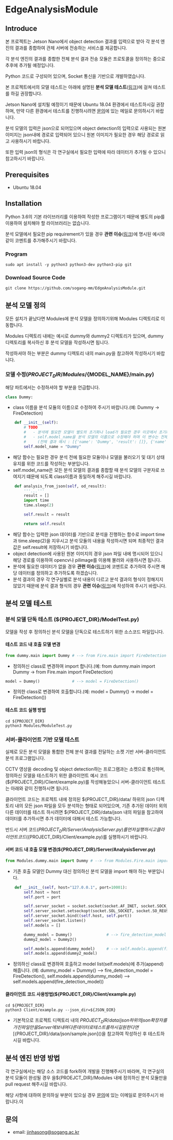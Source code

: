 # EdgeAnalysisModule

## Introduce
본 프로젝트는 Jetson Nano에서 object detection 결과를 입력으로 받아 각 분석 엔진의 결과를 종합하여 관제 서버에 전송하는 서비스를 제공합니다.

각 분석 엔진의 결과를 종합한 전체 분석 결과 전송 모듈은 프로토콜을 정의하는 중으로 추후에 추가될 예정입니다. 

Python 코드로 구성되어 있으며, Socket 통신을 기반으로 개발하였습니다.

본 프로젝트에서의 모델 테스트는 아래에 설명된 __분석 모델 테스트__([링크]())에 걸쳐 테스트를 하길 권장합니다.

Jetson Nano에 설치될 예정이기 때문에 Ubuntu 18.04 환경에서 테스트하시길 권장하며, 만약 다른 환경에서 테스트를 진행하시려면 [문의]()에 있는 메일로 문의하시기 바랍니다.

분석 모델의 입력은 json으로 되어있으며 object detection의 입력으로 사용되는 원본 이미지는 json내에 경로로 입력되어 있으니 원본 이미지가 필요한 경우 해당 경로로 읽고 사용하시기 바랍니다.

또한 입력 json의 형식은 각 연구실에서 필요한 입력에 따라 데이터가 추가될 수 있으니 참고하시기 바랍니다.

## Prerequisites
* Ubuntu 18.04

## Installation
Python 3.6의 기본 라이브러리를 이용하여 작성한 프로그램이기 때문에 별도의 pip를 이용하여 설치해야 할 라이브러리는 없습니다.

분석 모델에서 필요한 pip requirement가 있을 경우 __관련 이슈__([링크]())에 명시된 예시와 같이 코멘트를 추가해주시기 바랍니다. 
 
### Program
```shell script
sudo apt install -y python3 python3-dev python3-pip git
```
### Download Source Code
```shell script
git clone https://github.com/sogang-mm/EdgeAnalysisModule.git
```

## 분석 모델 정의
모든 설치가 끝났다면 Modules에 분석 모델을 정의하기위해 Modules 디렉토리로 이동합니다.

Modules 디렉토리 내에는 예시로 dummy와 dummy2 디렉토리가 있으며, dummy 디렉토리를 복사하신 후 분석 모델을 작성하시면 됩니다.

작성하셔야 하는 부분은 dummy 디렉토리 내의 main.py을 참고하여 작성하시기 바랍니다.

### 모델 수정(${PROJECT_DIR}/Modules/${MODEL_NAME}/main.py)
해당 파트에서는 수정하셔야 할 부분을 언급합니다.
```python
class Dummy:
```
* class 이름을 분석 모듈의 이름으로 수정하여 주시기 바랍니다.(예: Dummy -> FireDetection) 
```python
    def __init__(self):
        # TODO
        #   - 분석에 필요한 모델이 별도의 초기화나 load가 필요한 경우 이곳에서 초기화를 진행합니다.
        #   - self.model_name을 분석 모델의 이름으로 수정해야 하며 이 변수는 전체 결과에서 구분자 역할을 합니다.
        #     (전체 결과 예시 : [{'name': 'Dummy', 'result': []}, {'name': 'Dummy2', 'result': []}]})
        self.model_name = "Dummy"
```
* 해당 함수는 필요한 경우 분석 전에 필요한 모듈이나 모델을 불러오기 및 대기 상태 유지를 위한 코드를 작성하는 부분입니다.
* self.model_name은 모든 분석 모델의 결과를 종합할 때 분석 모델의 구분자로 쓰여지기 떄문에 되도록 class이름과 동일하게 해주시길 바랍니다. 

```python
    def analysis_from_json(self, od_result):
        '''...'''
        result = []
        import time
        time.sleep(2)

        self.result = result

        return self.result
```
* 해당 함수는 입력한 json 데이터를 기반으로 분석을 진행하는 함수로 import time과 time.sleep(2)을 지우시고 분석 모듈의 내용을 작성하시면 되며 최종적인 결과 값은 self.result에 저장하시기 바랍니다.
* object detection에 사용된 원본 이미지의 경우 json 파일 내에 명시되어 있으니 해당 경로를 이용하여 opencv나 pilimage를 이용해 불러와 사용하시면 됩니다.
* 분석에 필요한 데이터가 없을 경우 __관련 이슈__([링크]())에 코멘트로 추가하여 주시면 해당 데이터를 정의하고 추가하도록 하겠습니다.
* 분석 결과의 경우 각 연구실별로 분석 내용이 다르고 분석 결과의 형식이 정해지지 않았기 때문에 분석 결과 형식의 경우 __관련 이슈__([링크]())에 작성하여 주시기 바랍니다.
 
## 분석 모델 테스트
### 분석 모델 단독 테스트 (${PROJECT_DIR}/ModelTest.py)
모델을 작성 후 정의하신 분석 모델을 단독으로 테스트하기 위한 소스코드 파일입니다.
#### 테스트 코드 내 호출 모델 변경
```python
from dummy.main import Dummy # --> from Fire.main import FireDetection
```
* 정의허신 class로 변경하여 import 합니다.(예: from dummy.main import Dummy -> from Fire.main import FireDetection)
```python
model = Dummy()              # --> model = FireDetection()
```
* 정의한 class로 변경하여 호출합니다.(예: model = Dummy() -> model = FireDetection())
#### 테스트 코드 실행 방법
```shell script
cd ${PROJECT_DIR}
python3 Modules/ModuleTest.py
```
### 서버-클라이언트 기반 모델 테스트
실제로 모든 분석 모델을 통합한 전체 분석 결과를 전달하는 소켓 기반 서버-클라이언트 분석 프로그램입니다.


CCTV 영상을 decoding 및 object detection하는 프로그램과는 소켓으로 통신하며, 정의하신 모델을 테스트하기 위한 클라이언트 예시 코드(${PROJECT_DIR}/Client/example.py)를 작성해놓았으니 서버-클라이언트 테스트는 아래와 같이 진행하시면 됩니다.

클라이언트 코드는 프로젝트 내에 정의된 ${PROJECT_DIR}/data/ 하위의 json 디렉토리 내의 모든 json 파일을 모두 분석하는 형태로 되어있으며, 기존 추가된 데이터 외의 다른 데이터를 테스트 하시려면 ${PROJECT_DIR}/data/json 내의 파일을 참고하여 데이터를 추가하시면 추가 데이터에 대해서 테스트 가능합니다.

반드시 서버 코드(${PROJECT_DIR}/Server/AnalysisServer.py)를 먼저 실행하시고 클라이언트 코드(${PROJECT_DIR}/Client/example.py)를 실행하시기 바랍니다.
#### 서버 코드 내 호출 모델 변경(${PROJECT_DIR}/Server/AnalysisServer.py)
```python
from Modules.dummy.main import Dummy # --> from Modules.Fire.main import FireDetection
```
* 기존 호출 모델인 Dummy 대신 정의하신 분석 모델을 import 해야 하는 부분입니다.
```python
    def __init__(self, host="127.0.0.1", port=10001):
        self.host = host
        self.port = port

        self.server_socket = socket.socket(socket.AF_INET, socket.SOCK_STREAM)
        self.server_socket.setsockopt(socket.SOL_SOCKET, socket.SO_REUSEADDR, 1)
        self.server_socket.bind((self.host, self.port))
        self.server_socket.listen()
        self.models = []

        dummy_model = Dummy()               # --> fire_detection_model = FireDetection()
        dummy2_model = Dummy2()

        self.models.append(dummy_model)     # --> self.models.append(fire_detection_model)
        self.models.append(dummy2_model)
```
* 정의하신 class로 변경하여 호출하고 model list(self.models)에 추가(append)해줍니다. (예: dummy_model = Dummy() --> fire_detection_model = FireDetection(), self.models.append(dummy_model) --> self.models.append(fire_detection_model))
#### 클라이언트 코드 사용방법(${PROJECT_DIR}/Client/example.py)
```shell script
cd ${PROJECT_DIR}
python3 Client/example.py --json_dir=${JSON_DIR}
```
* 기본적으로 프로젝트 디렉토리 내의 ${PROJECT_DIR}/data/json 하위의 json 확장자를 가진 파일만을 Server에 보내며 다른 데이터로 테스트를 하시길 원한다면 [${PROJECT_DIR}/data/json/sample.json]()을 참고하여 작성하신 후 테스트하시길 바랍니다.

## 분석 엔진 반영 방법
각 연구실에서는 해당 소스 코드를 fork하여 개발을 진행해주시기 바라며, 각 연구실의 분석 모듈이 완성될 경우 을${PROEJCT_DIR}/Modules 내에 정의하신 분석 모듈만을 pull request 해주시길 바랍니다.

해당 사항에 대하여 문의하실 부분이 있으실 경우 [문의]()에 있는 이메일로 문의주시기 바랍니다.이

## 문의
* email: [jinhasong@sogang.ac.kr](jinhasong@sogang.ac.kr)